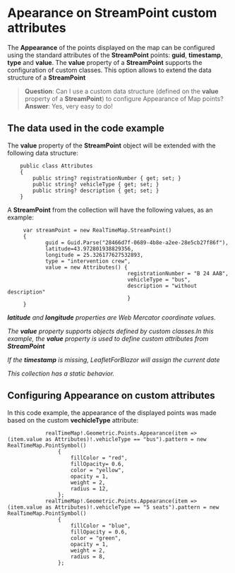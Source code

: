 # Apearance on StreamPoint custom attributes

The **Appearance** of the points displayed on the map can be configured using the standard attributes of the **StreamPoint** points: **guid**, **timestamp**, **type** and **value**.
The **value** property of a **StreamPoint** supports the configuration of custom classes. This option allows to extend the data structure of a **StreamPoint**

>**Question**: Can I use a custom data structure (defined on the **value** property of a **StreamPoint**) to configure Appearance of Map points?
>**Answer**: Yes, very easy to do!

## The data used in the code example

The **value** property of the **StreamPoint** object will be extended with the following data structure:

        public class Attributes
        {
            public string? registrationNumber { get; set; }
            public string? vehicleType { get; set; }
            public string? description { get; set; }
        }

A **StreamPoint** from the collection will have the following values, as an example:

         var streamPoint = new RealTimeMap.StreamPoint()
         {
                guid = Guid.Parse("28466d7f-0689-4b8e-a2ee-28e5cb27f86f"),
                latitude=43.972801938829356,
                longitude = 25.326177627532893,
                type = "intervention crew",
                value = new Attributes() { 
                                          registrationNumber = "B 24 AAB", 
                                          vehicleType = "bus", 
                                          description = "without description" 
                                          }
         }

_**latitude** and **longitude** properties are Web Mercator coordinate values._

_The **value** property supports objects defined by custom classes.In this example, the **value** property is used to define custom attributes from **StreamPoint**_

_If the **timestamp** is missing, LeafletForBlazor will assign the current date_

_This collection has a static behavior._

## Configuring Appearance on custom attributes

In this code example, the appearance of the displayed points was made based on the custom **vechicleType** attribute:

                realTimeMap!.Geometric.Points.Appearance(item => (item.value as Attributes)!.vehicleType == "bus").pattern = new RealTimeMap.PointSymbol()
                    {
                        fillColor = "red",
                        fillOpacity= 0.6,
                        color = "yellow",
                        opacity = 1,
                        weight = 2,
                        radius = 12,
                    };
                realTimeMap!.Geometric.Points.Appearance(item => (item.value as Attributes)!.vehicleType == "5 seats").pattern = new RealTimeMap.PointSymbol()
                    {
                        fillColor = "blue",
                        fillOpacity = 0.6,
                        color = "green",
                        opacity = 1,
                        weight = 2,
                        radius = 8,
                    };


